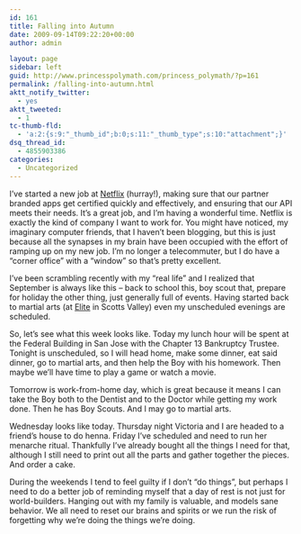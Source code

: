 ```yaml
---
id: 161
title: Falling into Autumn
date: 2009-09-14T09:22:20+00:00
author: admin

layout: page
sidebar: left
guid: http://www.princesspolymath.com/princess_polymath/?p=161
permalink: /falling-into-autumn.html
aktt_notify_twitter:
  - yes
aktt_tweeted:
  - 1
tc-thumb-fld:
  - 'a:2:{s:9:"_thumb_id";b:0;s:11:"_thumb_type";s:10:"attachment";}'
dsq_thread_id:
  - 4855903386
categories:
  - Uncategorized
---
```

I&#8217;ve started a new job at [Netflix](http://www.netflix.com) (hurray!), making sure that our partner branded apps get certified quickly and effectively, and ensuring that our API meets their needs. It&#8217;s a great job, and I&#8217;m having a wonderful time. Netflix is exactly the kind of company I want to work for. You might have noticed, my imaginary computer friends, that I haven&#8217;t been blogging, but this is just because all the synapses in my brain have been occupied with the effort of ramping up on my new job. I&#8217;m no longer a telecommuter, but I do have a &#8220;corner office&#8221; with a &#8220;window&#8221; so that&#8217;s pretty excellent.

I&#8217;ve been scrambling recently with my &#8220;real life&#8221; and I realized that September is always like this &#8211; back to school this, boy scout that, prepare for holiday the other thing, just generally full of events. Having started back to martial arts (at [Elite](http://www.438kick.com) in Scotts Valley) even my unscheduled evenings are scheduled. 

So, let&#8217;s see what this week looks like. Today my lunch hour will be spent at the Federal Building in San Jose with the Chapter 13 Bankruptcy Trustee. Tonight is unscheduled, so I will head home, make some dinner, eat said dinner, go to martial arts, and then help the Boy with his homework. Then maybe we&#8217;ll have time to play a game or watch a movie.

Tomorrow is work-from-home day, which is great because it means I can take the Boy both to the Dentist and to the Doctor while getting my work done. Then he has Boy Scouts. And I may go to martial arts.

Wednesday looks like today. Thursday night Victoria and I are headed to a friend&#8217;s house to do henna. Friday I&#8217;ve scheduled and need to run her menarche ritual. Thankfully I&#8217;ve already bought all the things I need for that, although I still need to print out all the parts and gather together the pieces. And order a cake.

During the weekends I tend to feel guilty if I don&#8217;t &#8220;do things&#8221;, but perhaps I need to do a better job of reminding myself that a day of rest is not just for world-builders. Hanging out with my family is valuable, and models sane behavior. We all need to reset our brains and spirits or we run the risk of forgetting why we&#8217;re doing the things we&#8217;re doing.